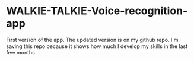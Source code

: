 # WALKIE-TALKIE-Voice-recognition-app
First version of the app. The updated version is on my github repo. 
I'm saving this repo because it shows how much I develop my skills in the last few months
